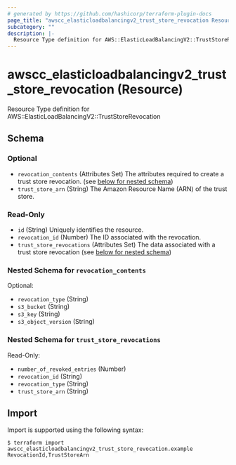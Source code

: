 ```yaml
---
# generated by https://github.com/hashicorp/terraform-plugin-docs
page_title: "awscc_elasticloadbalancingv2_trust_store_revocation Resource - terraform-provider-awscc"
subcategory: ""
description: |-
  Resource Type definition for AWS::ElasticLoadBalancingV2::TrustStoreRevocation
---
```


# awscc_elasticloadbalancingv2_trust_store_revocation (Resource)

Resource Type definition for AWS::ElasticLoadBalancingV2::TrustStoreRevocation



<!-- schema generated by tfplugindocs -->
## Schema

### Optional

- `revocation_contents` (Attributes Set) The attributes required to create a trust store revocation. (see [below for nested schema](#nestedatt--revocation_contents))
- `trust_store_arn` (String) The Amazon Resource Name (ARN) of the trust store.

### Read-Only

- `id` (String) Uniquely identifies the resource.
- `revocation_id` (Number) The ID associated with the revocation.
- `trust_store_revocations` (Attributes Set) The data associated with a trust store revocation (see [below for nested schema](#nestedatt--trust_store_revocations))

<a id="nestedatt--revocation_contents"></a>
### Nested Schema for `revocation_contents`

Optional:

- `revocation_type` (String)
- `s3_bucket` (String)
- `s3_key` (String)
- `s3_object_version` (String)


<a id="nestedatt--trust_store_revocations"></a>
### Nested Schema for `trust_store_revocations`

Read-Only:

- `number_of_revoked_entries` (Number)
- `revocation_id` (String)
- `revocation_type` (String)
- `trust_store_arn` (String)

## Import

Import is supported using the following syntax:

```shell
$ terraform import awscc_elasticloadbalancingv2_trust_store_revocation.example RevocationId,TrustStoreArn
```

